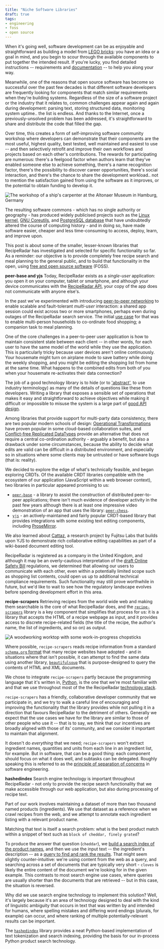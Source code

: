 ```yaml
---
title: "Niche Software Libraries"
draft: true
tags:
- engineering
- foss
- open source
---
```

When it's going well, software development can be as enjoyable and straightforward as building a model from [LEGO bricks](https://www.lego.com): you have an idea or a goal in mind, and you begin to scour through the available components to put together the intended result.  If you're lucky, you find detailed instructions -- requirements and [documentation](https://about.readthedocs.com/) -- to help you along your way.

Meanwhile, one of the reasons that open source software has become so successful over the past few decades is that different software developers are frequently looking for components that match similar requirements when they're building systems.  Regardless of the size of a software project or the industry that it relates to, common challenges appear again and again during development: parsing text, storing structured data, monitoring system uptime.. the list is endless.  And thanks to the Internet, once a previously-unsolved problem has been addressed, it's straightforward to share and distribute the code that filled the gap.

Over time, this creates a form of self-improving software community workshop where developers can demonstrate that their components are the most useful, highest quality, best tested, well maintained and easiest to use -- and then selectively retrofit and improve their own workflows and projects based on each other's contributions.  The rewards for participating are numerous: there's a feelgood factor when authors learn that they've enabled someone else to achieve something, there's a name recognition factor, there's the possibility to discover career opportunities, there's social interaction, and there's the chance to share the development workload.. not to mention the satisfaction gained from using the software as it improves, or the potential to obtain funding to develop it.

![The workshop of a ship's carpenter at the Altonaer Museum in Hamburg, Germany](/images/schiffszimmerers-werkstatt.png)

The resulting software commons - which has no single authority or geography - has produced widely publicised projects such as the [Linux kernel](https://www.kernel.org), [GNU Coreutils](https://www.gnu.org/software/coreutils/coreutils.html), and [PostgreSQL database](https://www.postgresql.org) that have undoubtedly altered the course of computing history - and in doing so, have made software easier, cheaper and less time-consuming to access, deploy, learn, and improve upon.

This post is about some of the smaller, lesser-known libraries that RecipeRadar has investigated and selected for specific functionality so far.  As a reminder: our objective is to provide completely free recipe search and meal planning to the general public, and to build that functionality in the open, using [free and open source software](https://en.wikipedia.org/wiki/Free_and_open-source_software) (FOSS).

**peer-base and yjs**
Today, RecipeRadar exists as a _single-user_ application: you open it on your computer, tablet or smartphone, and although your device communicates with the [RecipeRadar API](https://github.com/openculinary/api/), your copy of the app does not communicate with anyone else's.

In the past we've experimented with introducing [peer-to-peer networking](https://en.wikipedia.org/wiki/Peer-to-peer) to enable scalable and fault-tolerant _multi-user_ interaction: a shared app session could exist across two or more smartphones, perhaps even during outages of the RecipeRadar search service.  The initial [use case](https://www.usability.gov/how-to-and-tools/methods/use-cases.html) for that was to enable multi-person households to co-ordinate food shopping; a companion task to meal planning.

One of the core challenges in a peer-to-peer user application is how to maintain consistent state between each client -- in other words, for each user to have the same model of the world while they use the application.  This is particularly tricky because user devices aren't online continuously.  Your housemate might turn on airplane mode to save battery while doing the weekly shopping, and you might be editing the shopping list from home at the same time.  What happens to the combined edits from both of you when your housemate re-activates their data connection?

The job of a good technology library is to hide (or to ['abstract'](https://en.wikipedia.org/wiki/Abstraction_layer), to use industry terminology) as many of the details of questions like these from developers.  Writing a library that exposes a sensible set of operations that makes it easy and straightforward to achieve objectives while making it difficult or impossible to misuse the system is a large part of [good API design](https://www.redhat.com/en/topics/api/what-is-api-design).

Among libraries that provide support for multi-party data consistency, there are two popular modern schools of design: [Operational Transformations](https://en.wikipedia.org/wiki/Operational_transformation) have proven popular in some cloud-based collaboration suites, and [Conflict-free Replicated DataTypes](https://crdt.tech/) provide an alternative that does not require a central co-ordination authority - arguably a benefit, but also a drawback under some circumstances, because the ability to decide what edits are valid can be difficult in a distributed environment, and especially so in situations where some clients may be untrusted or have software bugs (that is: reality).

We decided to explore the edge of what's technically feasible, and began exploring CRDTs.  Of the available CRDT libraries compatible with the ecosystem of our application (JavaScript within a web browser context), two libraries in particular appeared promising to us:

  - [`peer-base`](https://github.com/peer-base/peer-base/) - a library to assist the construction of distributed peer-to-peer applications; there isn't much evidence of developer activity in the past few years although there is at least one impressive video demonstration of an app that uses the library: [`peer-chess`](https://github.com/jbenet/peer-chess/).
  - [`yjs`](https://github.com/yjs/yjs/) - an actively-maintained and fairly popular CRDT-based library that provides integrations with some existing text editing components, including [ProseMirror](https://prosemirror.net/).

We also learned about [Cattaz](https://github.com/FujitsuLaboratories/cattaz/), a research project by Fujitsu Labs that builds upon YJS to demonstrate rich collaborative editing capabilities as part of a wiki-based document editing tool.

RecipeRadar is registered as a company in the United Kingdom, and although it may be an overly-cautious interpretation of the [draft Online Safety Bill](https://www.gov.uk/government/publications/draft-online-safety-bill) regulations, we determined that allowing our users to communicate with each other, even within a potentially limited scope such as shopping list contents, could open us up to additional technical compliance requirements.  Such functionality may still prove worthwhile in future, but we'd like to wait to see how the regulatory landscape evolves before spending development effort in this area.

**recipe-scrapers**
Retrieving recipes from the world wide web and making them searchable is the core of what RecipeRadar does, and the [`recipe-scrapers`](https://github/com/hhursev/recipe-scrapers/) library is a key component that simplifies that process for us: it is a library that accepts the HTML of a recipe webpage as input, and it provides access to discrete recipe-related fields (the title of the recipe, the author's name, the list of ingredients, and so on) as output.

![A woodworking worktop with some work-in-progress chopsticks](/images/chopsticks.png)

Where possible, `recipe-scrapers` reads recipe information from a standard [`schema.org` format](https://schema.org/Recipe) that many recipe websites have adopted - and in situations where that isn't possible, it can attempt to find the same data using another library, [`beautifulsoup`](https://beautiful-soup-4.readthedocs.io/en/latest/) that is purpose-designed to query the contents of HTML and XML documents.

We chose to integrate `recipe-scrapers` partly because the programming language that it's written in, [Python](https://www.python.org/), is the one that we're most familiar with and that we use throughout most of the the RecipeRadar [technology stack](https://en.wikipedia.org/wiki/Solution_stack).

`recipe-scrapers` has a friendly, collaborative developer community that we participate in, and we try to walk a careful line of encouraging and improving the functionality that the library provides while not pulling it in a direction that favours RecipeRadar to the detriment of others.  Generally we expect that the use cases we have for the library are similar to those of other people who use it -- that is to say, we think that our incentives are broadly aligned with those of its' community, and we consider it important to maintain that alignment.

It doesn't do _everything_ that we need; `recipe-scrapers` won't extract ingredient names, quantities and units from each line in an ingredient list, for example.  But in software, that can be a good thing: each component should focus on what it does well, and subtasks can be delegated.  Roughly speaking this is referred to as the [principle of separation of concerns](https://en.wikipedia.org/wiki/Separation_of_concerns) in software engineering.

**hashedindex**
Search engine technology is important throughout RecipeRadar - not only to provide the recipe search functionality that we make accessible through our web application, but also during processing of recipe text.

Part of our work involves maintaining a dataset of more than two thousand named products (ingredients).  We use that dataset as a reference when we crawl recipes from the web, and we attempt to annotate each ingredient listing with a relevant product name.

Matching that text is itself a search problem: what is the best product match within a snippet of text such as `block of cheddar, finely grated`?

To produce the answer that question (`cheddar`), we [build a search index of the product names](https://github.com/openculinary/knowledge-graph/blob/73d44627369728458cff9b6f5278948f5c71ec46/web/models/product_graph.py#L15-L38), and then we use the input text -- the ingredient's description -- as a [query to find and rank the results](https://github.com/openculinary/knowledge-graph/blob/73d44627369728458cff9b6f5278948f5c71ec46/web/ingredients.py#L58-L67).  That might seem slightly counter-intuitive: we're using content from the web as a query, and searching across a set of documents that are typically very short - `cloves` is likely the entire content of the document we're looking for in the given example.  This contrasts to most search engine use cases, where queries are usually shorter than the documents that are retrieved -- but in this case, the situation is reversed.

Why did we use search engine technology to implement this solution?  Well, it's largely because it's an area of technology designed to deal with the kind of linguistic ambiguity that occurs in text that was written by and intended for humans, where spelling mistakes and differing word endings (plurals, for example) can occur, and where ranking of multiple potentially-relevant results can be important.

The [`hashedindex`](https://github.com/MichaelAquilina/hashedindex/) library provides a neat Python-based implementation of text tokenization and search indexing, providing the basis for our in-process Python product search technology.
